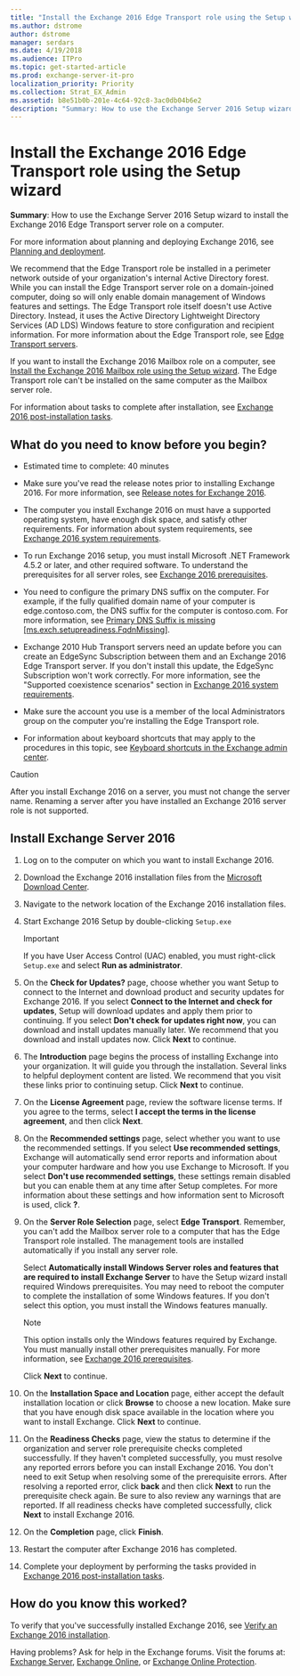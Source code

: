```yaml
---
title: "Install the Exchange 2016 Edge Transport role using the Setup wizard"
ms.author: dstrome
author: dstrome
manager: serdars
ms.date: 4/19/2018
ms.audience: ITPro
ms.topic: get-started-article
ms.prod: exchange-server-it-pro
localization_priority: Priority
ms.collection: Strat_EX_Admin
ms.assetid: b8e51b0b-201e-4c64-92c8-3ac0db04b6e2
description: "Summary: How to use the Exchange Server 2016 Setup wizard to install the Exchange 2016 Edge Transport server role on a computer."
---
```


# Install the Exchange 2016 Edge Transport role using the Setup wizard

 **Summary**: How to use the Exchange Server 2016 Setup wizard to install the Exchange 2016 Edge Transport server role on a computer.
  
For more information about planning and deploying Exchange 2016, see [Planning and deployment](../../plan-and-deploy/plan-and-deploy.md).
  
We recommend that the Edge Transport role be installed in a perimeter network outside of your organization's internal Active Directory forest. While you can install the Edge Transport server role on a domain-joined computer, doing so will only enable domain management of Windows features and settings. The Edge Transport role itself doesn't use Active Directory. Instead, it uses the Active Directory Lightweight Directory Services (AD LDS) Windows feature to store configuration and recipient information. For more information about the Edge Transport role, see [Edge Transport servers](../../architecture/edge-transport-servers/edge-transport-servers.md).
  
If you want to install the Exchange 2016 Mailbox role on a computer, see [Install the Exchange 2016 Mailbox role using the Setup wizard](install-mailbox-role.md). The Edge Transport role can't be installed on the same computer as the Mailbox server role.
  
For information about tasks to complete after installation, see [Exchange 2016 post-installation tasks](../../plan-and-deploy/post-installation-tasks/post-installation-tasks.md).
  
## What do you need to know before you begin?

- Estimated time to complete: 40 minutes
    
- Make sure you've read the release notes prior to installing Exchange 2016. For more information, see [Release notes for Exchange 2016](../../release-notes.md).
    
- The computer you install Exchange 2016 on must have a supported operating system, have enough disk space, and satisfy other requirements. For information about system requirements, see [Exchange 2016 system requirements](../../plan-and-deploy/system-requirements.md).
    
- To run Exchange 2016 setup, you must install Microsoft .NET Framework 4.5.2 or later, and other required software. To understand the prerequisites for all server roles, see [Exchange 2016 prerequisites](../../plan-and-deploy/prerequisites.md).
    
- You need to configure the primary DNS suffix on the computer. For example, if the fully qualified domain name of your computer is edge.contoso.com, the DNS suffix for the computer is contoso.com. For more information, see [Primary DNS Suffix is missing [ms.exch.setupreadiness.FqdnMissing]](../../plan-and-deploy/deployment-ref/ms-exch-setupreadiness-fqdnmissing.md).
    
-  Exchange 2010 Hub Transport servers need an update before you can create an EdgeSync Subscription between them and an Exchange 2016 Edge Transport server. If you don't install this update, the EdgeSync Subscription won't work correctly. For more information, see the "Supported coexistence scenarios" section in [Exchange 2016 system requirements](../../plan-and-deploy/system-requirements.md).
    
- Make sure the account you use is a member of the local Administrators group on the computer you're installing the Edge Transport role.
    
- For information about keyboard shortcuts that may apply to the procedures in this topic, see [Keyboard shortcuts in the Exchange admin center](../../about-documentation/exchange-admin-center-keyboard-shortcuts.md).
    
> [!CAUTION]
> After you install Exchange 2016 on a server, you must not change the server name. Renaming a server after you have installed an Exchange 2016 server role is not supported.
  
## Install Exchange Server 2016

1. Log on to the computer on which you want to install Exchange 2016.
    
2. Download the Exchange 2016 installation files from the [Microsoft Download Center](https://go.microsoft.com/fwlink/p/?LinkId=627251).
    
3. Navigate to the network location of the Exchange 2016 installation files.
    
4. Start Exchange 2016 Setup by double-clicking `Setup.exe`
    
    > [!IMPORTANT]
    > If you have User Access Control (UAC) enabled, you must right-click `Setup.exe` and select **Run as administrator**.
  
5. On the **Check for Updates?** page, choose whether you want Setup to connect to the Internet and download product and security updates for Exchange 2016. If you select **Connect to the Internet and check for updates**, Setup will download updates and apply them prior to continuing. If you select **Don't check for updates right now**, you can download and install updates manually later. We recommend that you download and install updates now. Click **Next** to continue.
    
6. The **Introduction** page begins the process of installing Exchange into your organization. It will guide you through the installation. Several links to helpful deployment content are listed. We recommend that you visit these links prior to continuing setup. Click **Next** to continue.
    
7. On the **License Agreement** page, review the software license terms. If you agree to the terms, select **I accept the terms in the license agreement**, and then click **Next**.
    
8. On the **Recommended settings** page, select whether you want to use the recommended settings. If you select **Use recommended settings**, Exchange will automatically send error reports and information about your computer hardware and how you use Exchange to Microsoft. If you select **Don't use recommended settings**, these settings remain disabled but you can enable them at any time after Setup completes. For more information about these settings and how information sent to Microsoft is used, click **?**.
    
9. On the **Server Role Selection** page, select **Edge Transport**. Remember, you can't add the Mailbox server role to a computer that has the Edge Transport role installed. The management tools are installed automatically if you install any server role.
    
    Select **Automatically install Windows Server roles and features that are required to install Exchange Server** to have the Setup wizard install required Windows prerequisites. You may need to reboot the computer to complete the installation of some Windows features. If you don't select this option, you must install the Windows features manually.
    
    > [!NOTE]
    > This option installs only the Windows features required by Exchange. You must manually install other prerequisites manually. For more information, see [Exchange 2016 prerequisites](../../plan-and-deploy/prerequisites.md).
  
    Click **Next** to continue.
    
10. On the **Installation Space and Location** page, either accept the default installation location or click **Browse** to choose a new location. Make sure that you have enough disk space available in the location where you want to install Exchange. Click **Next** to continue.
    
11. On the **Readiness Checks** page, view the status to determine if the organization and server role prerequisite checks completed successfully. If they haven't completed successfully, you must resolve any reported errors before you can install Exchange 2016. You don't need to exit Setup when resolving some of the prerequisite errors. After resolving a reported error, click **back** and then click **Next** to run the prerequisite check again. Be sure to also review any warnings that are reported. If all readiness checks have completed successfully, click **Next** to install Exchange 2016.
    
12. On the **Completion** page, click **Finish**.
    
13. Restart the computer after Exchange 2016 has completed.
    
14. Complete your deployment by performing the tasks provided in [Exchange 2016 post-installation tasks](../../plan-and-deploy/post-installation-tasks/post-installation-tasks.md).
    
## How do you know this worked?

To verify that you've successfully installed Exchange 2016, see [Verify an Exchange 2016 installation](../../plan-and-deploy/post-installation-tasks/verify-installation.md).
  
Having problems? Ask for help in the Exchange forums. Visit the forums at: [Exchange Server](https://go.microsoft.com/fwlink/p/?linkId=60612), [Exchange Online](https://go.microsoft.com/fwlink/p/?linkId=267542), or [Exchange Online Protection](https://go.microsoft.com/fwlink/p/?linkId=285351).
